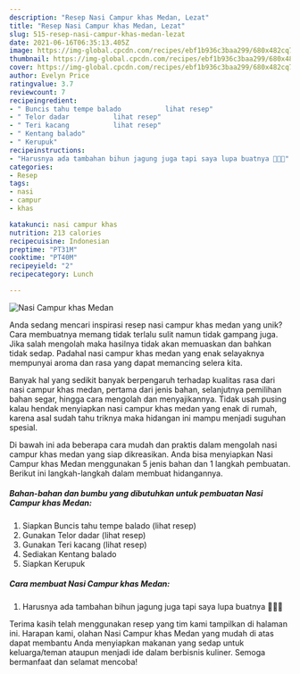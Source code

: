 ```yaml
---
description: "Resep Nasi Campur khas Medan, Lezat"
title: "Resep Nasi Campur khas Medan, Lezat"
slug: 515-resep-nasi-campur-khas-medan-lezat
date: 2021-06-16T06:35:13.405Z
image: https://img-global.cpcdn.com/recipes/ebf1b936c3baa299/680x482cq70/nasi-campur-khas-medan-foto-resep-utama.jpg
thumbnail: https://img-global.cpcdn.com/recipes/ebf1b936c3baa299/680x482cq70/nasi-campur-khas-medan-foto-resep-utama.jpg
cover: https://img-global.cpcdn.com/recipes/ebf1b936c3baa299/680x482cq70/nasi-campur-khas-medan-foto-resep-utama.jpg
author: Evelyn Price
ratingvalue: 3.7
reviewcount: 7
recipeingredient:
- " Buncis tahu tempe balado           lihat resep"
- " Telor dadar           lihat resep"
- " Teri kacang           lihat resep"
- " Kentang balado"
- " Kerupuk"
recipeinstructions:
- "Harusnya ada tambahan bihun jagung juga tapi saya lupa buatnya 🙏🏻😁"
categories:
- Resep
tags:
- nasi
- campur
- khas

katakunci: nasi campur khas 
nutrition: 213 calories
recipecuisine: Indonesian
preptime: "PT31M"
cooktime: "PT40M"
recipeyield: "2"
recipecategory: Lunch

---
```



![Nasi Campur khas Medan](https://img-global.cpcdn.com/recipes/ebf1b936c3baa299/680x482cq70/nasi-campur-khas-medan-foto-resep-utama.jpg)

Anda sedang mencari inspirasi resep nasi campur khas medan yang unik? Cara membuatnya memang tidak terlalu sulit namun tidak gampang juga. Jika salah mengolah maka hasilnya tidak akan memuaskan dan bahkan tidak sedap. Padahal nasi campur khas medan yang enak selayaknya mempunyai aroma dan rasa yang dapat memancing selera kita.

Banyak hal yang sedikit banyak berpengaruh terhadap kualitas rasa dari nasi campur khas medan, pertama dari jenis bahan, selanjutnya pemilihan bahan segar, hingga cara mengolah dan menyajikannya. Tidak usah pusing kalau hendak menyiapkan nasi campur khas medan yang enak di rumah, karena asal sudah tahu triknya maka hidangan ini mampu menjadi suguhan spesial.




Di bawah ini ada beberapa cara mudah dan praktis dalam mengolah nasi campur khas medan yang siap dikreasikan. Anda bisa menyiapkan Nasi Campur khas Medan menggunakan 5 jenis bahan dan 1 langkah pembuatan. Berikut ini langkah-langkah dalam membuat hidangannya.

<!--inarticleads1-->

##### Bahan-bahan dan bumbu yang dibutuhkan untuk pembuatan Nasi Campur khas Medan:

1. Siapkan  Buncis tahu tempe balado           (lihat resep)
1. Gunakan  Telor dadar           (lihat resep)
1. Gunakan  Teri kacang           (lihat resep)
1. Sediakan  Kentang balado
1. Siapkan  Kerupuk




<!--inarticleads2-->

##### Cara membuat Nasi Campur khas Medan:

1. Harusnya ada tambahan bihun jagung juga tapi saya lupa buatnya 🙏🏻😁




Terima kasih telah menggunakan resep yang tim kami tampilkan di halaman ini. Harapan kami, olahan Nasi Campur khas Medan yang mudah di atas dapat membantu Anda menyiapkan makanan yang sedap untuk keluarga/teman ataupun menjadi ide dalam berbisnis kuliner. Semoga bermanfaat dan selamat mencoba!
